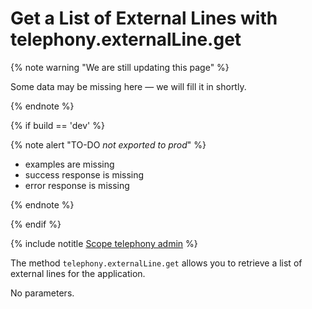 # Get a List of External Lines with telephony.externalLine.get

{% note warning "We are still updating this page" %}

Some data may be missing here — we will fill it in shortly.

{% endnote %}

{% if build == 'dev' %}

{% note alert "TO-DO _not exported to prod_" %}

- examples are missing
- success response is missing
- error response is missing

{% endnote %}

{% endif %}

{% include notitle [Scope telephony admin](./_includes/scope-telephony-admin.md) %}

The method `telephony.externalLine.get` allows you to retrieve a list of external lines for the application.

No parameters.